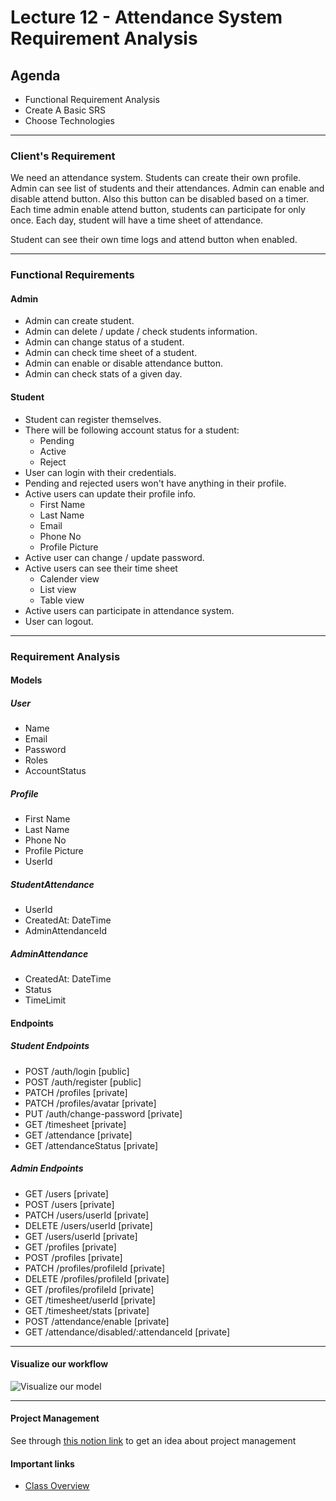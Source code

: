 # Lecture 12 - Attendance System Requirement Analysis

## Agenda

- Functional Requirement Analysis
- Create A Basic SRS
- Choose Technologies

---

### Client's Requirement

We need an attendance system. Students can create their own profile. Admin can see list of students and their attendances. Admin can enable and disable attend button. Also this button can be disabled based on a timer. Each time admin enable attend button, students can participate for only once. Each day, student will have a time sheet of attendance.

Student can see their own time logs and attend button when enabled.

---

### Functional Requirements

#### Admin

- Admin can create student.
- Admin can delete / update / check students information.
- Admin can change status of a student.
- Admin can check time sheet of a student.
- Admin can enable or disable attendance button.
- Admin can check stats of a given day.

#### Student

- Student can register themselves.
- There will be following account status for a student:
  - Pending
  - Active
  - Reject
- User can login with their credentials.
- Pending and rejected users won't have anything in their profile.
- Active users can update their profile info.
  - First Name
  - Last Name
  - Email
  - Phone No
  - Profile Picture
- Active user can change / update password.
- Active users can see their time sheet
  - Calender view
  - List view
  - Table view
- Active users can participate in attendance system.
- User can logout.

---

### Requirement Analysis

#### Models

##### User

- Name
- Email
- Password
- Roles
- AccountStatus

##### Profile

- First Name
- Last Name
- Phone No
- Profile Picture
- UserId

##### StudentAttendance

- UserId
- CreatedAt: DateTime
- AdminAttendanceId

##### AdminAttendance

- CreatedAt: DateTime
- Status
- TimeLimit

#### Endpoints

##### Student Endpoints

- POST /auth/login [public]
- POST /auth/register [public]
- PATCH /profiles [private]
- PATCH /profiles/avatar [private]
- PUT /auth/change-password [private]
- GET /timesheet [private]
- GET /attendance [private]
- GET /attendanceStatus [private]

##### Admin Endpoints

- GET /users [private]
- POST /users [private]
- PATCH /users/userId [private]
- DELETE /users/userId [private]
- GET /users/userId [private]
- GET /profiles [private]
- POST /profiles [private]
- PATCH /profiles/profileId [private]
- DELETE /profiles/profileId [private]
- GET /profiles/profileId [private]
- GET /timesheet/userId [private]
- GET /timesheet/stats [private]
- POST /attendance/enable [private]
- GET /attendance/disabled/:attendanceId [private]

---

#### Visualize our workflow

![Visualize our model](./visualize-our-model.jpg)

---

#### Project Management

See through [this notion link](https://thirsty-camelotia-a8e.notion.site/Projects-26859035fe2a4649b9556f5fbe77728b) to get an idea about project management

#### Important links

- [Class Overview](../../class-overview/Lecture-12/README.md)
